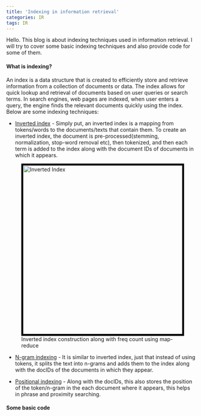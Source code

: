 ```yaml
---
title: 'Indexing in information retrieval'
categories: IR
tags: IR
---
```


Hello. This blog is about indexing techniques used in information retrieval. I will try to cover some basic indexing techniques and also provide code for some of them.

#### **What is indexing?**
An index is a data structure that is created to efficiently store and retrieve information from a collection of documents or data. The index allows for quick lookup and retrieval of documents based on user queries or search terms. In search engines, web pages are indexed, when user enters a query, the engine finds the relevant documents quickly using the index. Below are some indexing techniques:

- <u>Inverted index</u> - Simply put, an inverted index is a mapping from tokens/words to the documents/texts that contain them. To create an inverted index, the document is pre-processed(stemming, normalization, stop-word removal etc), then tokenized, and then each term is added to the index along with the document IDs of documents in which it appears.
    
<figure>    
<img src="/assets/images/inverted_index_map_reduce.png" alt= "Inverted Index" width="650" height="450" display="block" style="border:5px solid black">
<figcaption text-align="center">Inverted index construction along with freq count using map-reduce</figcaption>
</figure>   

- <u>N-gram indexing</u> - It is similar to inverted index, just that instead of using tokens, it splits the text into n-grams and adds them to the index along with the docIDs of the documents in which they appear.

- <u>Positional indexing</u> - Along with the docIDs, this also stores the position of the token/n-gram in the each document where it appears, this helps in phrase and proximity searching.

<!-- As for textual search, indexing is also used to search for entities based on candidate entities. In this, we can think of documents as entities/esources in a knowledge base and the query as the candidate entities extracted from text, and we search for the resources that best link/match to these. -->

<!-- <span style="color:brown">**Compression**</span> - Indexes can become memory intensive, especially for large document collections, so compression techniques like dictionary encoding(replacing unique index terms with integer identifiers), variable byte encoding, gap encoding, front codint etc. I will discuss in detail about these in some other blog post. For now, please refer to [this](https://nlp.stanford.edu/IR-book/pdf/05comp.pdf). -->

#### **Some basic code**


